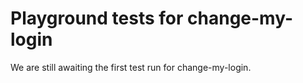 # Playground tests for change-my-login
We are still awaiting the first test run for change-my-login.
